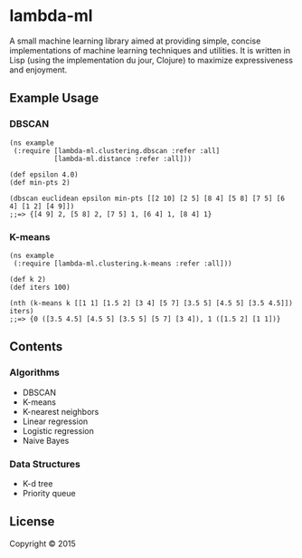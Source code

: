 # lambda-ml

A small machine learning library aimed at providing simple, concise
implementations of machine learning techniques and utilities. It is written in
Lisp (using the implementation du jour, Clojure) to maximize expressiveness and
enjoyment.

## Example Usage

### DBSCAN

    (ns example
     (:require [lambda-ml.clustering.dbscan :refer :all]
               [lambda-ml.distance :refer :all]))
    
    (def epsilon 4.0)
    (def min-pts 2)
    
    (dbscan euclidean epsilon min-pts [[2 10] [2 5] [8 4] [5 8] [7 5] [6 4] [1 2] [4 9]])
    ;;=> {[4 9] 2, [5 8] 2, [7 5] 1, [6 4] 1, [8 4] 1}

### K-means

    (ns example
     (:require [lambda-ml.clustering.k-means :refer :all]))
    
    (def k 2)
    (def iters 100)
    
    (nth (k-means k [[1 1] [1.5 2] [3 4] [5 7] [3.5 5] [4.5 5] [3.5 4.5]]) iters)
    ;;=> {0 ([3.5 4.5] [4.5 5] [3.5 5] [5 7] [3 4]), 1 ([1.5 2] [1 1])}

## Contents

### Algorithms

* DBSCAN
* K-means
* K-nearest neighbors
* Linear regression
* Logistic regression
* Naive Bayes

### Data Structures

* K-d tree
* Priority queue

## License

Copyright © 2015
